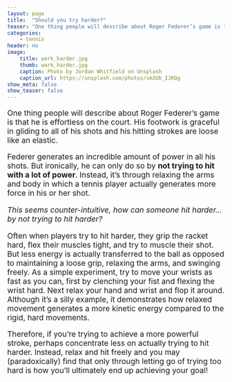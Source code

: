 ```yaml
---
layout: page
title:  "Should you try harder?"
teaser: "One thing people will describe about Roger Federer’s game is that he is effortless on the court. His footwork is graceful in..."
categories:
    - tennis
header: no
image:
    title: work_harder.jpg
    thumb: work_harder.jpg
    caption: Photo by Jordan Whitfield on Unsplash
    caption_url: https://unsplash.com/photos/sm3Ub_IJKQg
show_meta: false
show_teaser: false
---
```


<p style="font-size: 1.1rem;">One thing people will describe about Roger Federer’s game is that he is effortless on the court. His footwork is graceful in gliding to all of his shots and his hitting strokes are loose like an elastic.</p>

<p style="font-size: 1.1rem;">
Federer generates an incredible amount of power in all his shots. But ironically, he can only do so by <b>not trying to hit with a lot of power</b>. Instead, it’s through relaxing the arms and body in which a tennis player actually generates more force in his or her shot. </p>

<p style="font-size: 1.1rem;"><i>This seems counter-intuitive, how can someone hit harder… by not trying to hit harder? </i></p>

<p style="font-size: 1.1rem;">
Often when players try to hit harder, they grip the racket hard, flex their muscles tight, and try to muscle their shot. But less energy is actually transferred to the ball as opposed to maintaining a loose grip, relaxing the arms, and swinging freely. As a simple experiment, try to move your wrists as fast as you can, first by clenching your fist and flexing the wrist hard. Next relax your hand and wrist and flop it around. Although it’s a silly example, it demonstrates how relaxed movement generates a more kinetic energy compared to the rigid, hard movements.
</p>

<p style="font-size: 1.1rem;">
Therefore, if you’re trying to achieve a more powerful stroke, perhaps concentrate less on actually trying to hit harder. Instead, relax and hit freely and you may (paradoxically) find that only through letting go of trying too hard is how you’ll ultimately end up achieving your goal!
</p>
